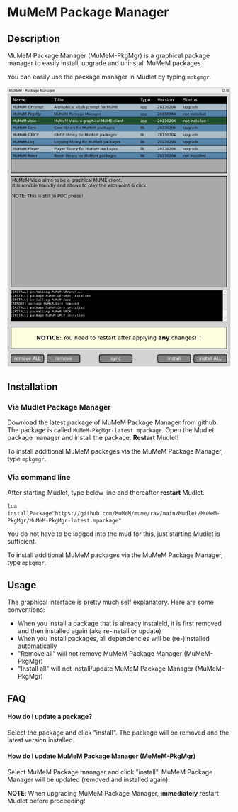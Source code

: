 MuMeM Package Manager
============================

## Description

MuMeM Package Manager (MuMeM-PkgMgr) is a graphical package manager to easily install, upgrade and uninstall MuMeM packages.

You can easily use the package manager in Mudlet by typing `mpkgmgr`.

![MuMeM Package Manager](https://github.com/MuMeM/mume/blob/main/Mudlet/MuMeM-PkgMgr/doc/MuMeM-PkgMgr.png)

## Installation

### Via Mudlet Package Manager

Download the latest package of MuMeM Package Manager from github. The package is called `MuMeM-PkgMgr-latest.mpackage`. Open the Mudlet package manager and install the package. **Restart** Mudlet!

To install additional MuMeM packages via the MuMeM Package Manager, type `mpkgmgr`.

### Via command line

After starting Mudlet, type below line and thereafter **restart** Mudlet.

    lua installPackage"https://github.com/MuMeM/mume/raw/main/Mudlet/MuMeM-PkgMgr/MuMeM-PkgMgr-latest.mpackage"

You do not have to be logged into the mud for this, just starting Mudlet is sufficient.

To install additional MuMeM packages via the MuMeM Package Manager, type `mpkgmgr`.

## Usage

The graphical interface is pretty much self explanatory. Here are some conventions:

  * When you install a package that is already instaleld, it is first removed and then installed again (aka re-install or update)
  * When you install packages, all dependencies will be (re-)installed automatically
  * "Remove all" will not remove MuMeM Package Manager (MuMeM-PkgMgr)
  * "Install all" will not install/update MuMeM Package Manager (MuMeM-PkgMgr)

## FAQ

#### How do I update a package?

Select the package and click "install". The package will be removed and the latest version installed.

#### How do I update MuMeM Package Manager (MeMeM-PkgMgr)

Select MuMeM Package manager and click "install". MuMeM Package Manager will be updated (removed and installed again).

**NOTE**: When upgrading MuMeM Package Manager, **immediately** restart Mudlet before proceeding!